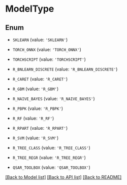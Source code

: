 # ModelType


## Enum

* `SKLEARN` (value: `'SKLEARN'`)

* `TORCH_ONNX` (value: `'TORCH_ONNX'`)

* `TORCHSCRIPT` (value: `'TORCHSCRIPT'`)

* `R_BNLEARN_DISCRETE` (value: `'R_BNLEARN_DISCRETE'`)

* `R_CARET` (value: `'R_CARET'`)

* `R_GBM` (value: `'R_GBM'`)

* `R_NAIVE_BAYES` (value: `'R_NAIVE_BAYES'`)

* `R_PBPK` (value: `'R_PBPK'`)

* `R_RF` (value: `'R_RF'`)

* `R_RPART` (value: `'R_RPART'`)

* `R_SVM` (value: `'R_SVM'`)

* `R_TREE_CLASS` (value: `'R_TREE_CLASS'`)

* `R_TREE_REGR` (value: `'R_TREE_REGR'`)

* `QSAR_TOOLBOX` (value: `'QSAR_TOOLBOX'`)

[[Back to Model list]](../README.md#documentation-for-models) [[Back to API list]](../README.md#documentation-for-api-endpoints) [[Back to README]](../README.md)


